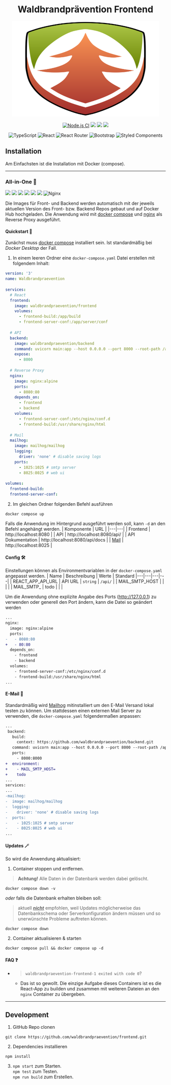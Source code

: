 <h1 align="center">Waldbrandprävention Frontend</h1>
<p align="center">   
    <img width="460" height="300" src="src/assets/img/logo-v1.svg">
</p>

<div align="center">

[![Node.js CI](https://img.shields.io/github/workflow/status/waldbrandpraevention/frontend/Node.js%20CI?style=for-the-badge&label=ci)](https://github.com/waldbrandpraevention/frontend/actions/workflows/node.js.yml)
![](https://img.shields.io/github/workflow/status/waldbrandpraevention/frontend/Docker?style=for-the-badge&label=docker)
![](https://img.shields.io/github/commit-activity/m/waldbrandpraevention/frontend?style=for-the-badge&label=commits)
![](https://img.shields.io/docker/image-size/waldbrandpraevention/frontend?style=for-the-badge&label=image&color=orange)

![TypeScript](https://img.shields.io/badge/typescript-%23007ACC.svg?style=for-the-badge&logo=typescript&logoColor=white)
![React](https://img.shields.io/badge/react-%2320232a.svg?style=for-the-badge&logo=react&logoColor=%2361DAFB)
![React Router](https://img.shields.io/badge/React_Router-CA4245?style=for-the-badge&logo=react-router&logoColor=white)
![Bootstrap](https://img.shields.io/badge/bootstrap-%23563D7C.svg?style=for-the-badge&logo=bootstrap&logoColor=white)
![Styled Components](https://img.shields.io/badge/styled--components-DB7093?style=for-the-badge&logo=styled-components&logoColor=white)



</div>


## Installation
<!-- > Für die Installation vom Frontend alleine: [Option 3](#option-3-frontend-mit-docker) (nicht empfohlen) -->

<!-- ![Docker](https://img.shields.io/badge/docker-%230db7ed.svg?style=for-the-badge&logo=docker&logoColor=white) -->

Am Einfachsten ist die Installation mit Docker (compose). 

---
### All-in-One 👑

![](https://img.shields.io/badge/-frontend-red?style=for-the-badge)
![](https://img.shields.io/badge/-+-black?style=for-the-badge)
![](https://img.shields.io/badge/-backend-blue?style=for-the-badge)
![](https://img.shields.io/badge/-+-black?style=for-the-badge)
![](https://img.shields.io/badge/-Mail*-yellow?style=for-the-badge)
![](https://img.shields.io/badge/-+-black?style=for-the-badge)
![Nginx](https://img.shields.io/badge/nginx-%23009639.svg?style=for-the-badge&logo=nginx&logoColor=white)


Die Images für Front- und Backend werden automatisch mit der jeweils aktuellen Version des Front- bzw. Backend Repos gebaut und auf Docker Hub hochgeladen. Die Anwendung wird mit [docker compose](https://docs.docker.com/compose/) und [nginx](https://www.nginx.org/) als Reverse Proxy ausgeführt.

#### Quickstart 🚀 

Zunächst muss [docker compose](https://docs.docker.com/compose/install/) installiert sein. Ist standardmäßig bei *Docker Desktop* der Fall.

1. In einem leeren Ordner eine `docker-compose.yaml` Datei erstellen mit folgendem Inhalt:

```yaml
version: '3'
name: Waldbrandpraevention

services:
  # React
  frontend:
    image: waldbrandpraevention/frontend
    volumes:
      - frontend-build:/app/build
      - frontend-server-conf:/app/server/conf

  # API
  backend:
    image: waldbrandpraevention/backend
    command: uvicorn main:app --host 0.0.0.0 --port 8000 --root-path /api
    expose:
      - 8000

  # Reverse Proxy
  nginx:
    image: nginx:alpine
    ports:
      - 8080:80 
    depends_on:
      - frontend
      - backend
    volumes:
      - frontend-server-conf:/etc/nginx/conf.d
      - frontend-build:/usr/share/nginx/html

  # Mail
  mailhog:
    image: mailhog/mailhog
    logging:
      driver: 'none' # disable saving logs
    ports:
      - 1025:1025 # smtp server
      - 8025:8025 # web ui

volumes:
  frontend-build:
  frontend-server-conf:

```

2. Im gleichen Ordner folgenden Befehl ausführen
```
docker compose up 
```
Falls die Anwendung im Hintergrund ausgeführt werden soll, kann `-d` an den Befehl angehängt werden.
| Komponente | URL |
|---|---|
| Frontend | http://localhost:8080 |
| API | http://localhost:8080/api/ |
| API Dokumentation | http://localhost:8080/api/docs |
| [Mail](#e-mail-) | http://localhost:8025 |

#### Config 🛠️
 Einstellungen können als Environmentvariablen in der `docker-compose.yaml` angepasst werden.
| Name | Beschreibung | Werte | Standard
|---|---|---|---|
| REACT_APP_API_URL | API URL | `string` | `/api/` |
| MAIL_SMTP_HOST |  |  | |
| MAIL_SMTP_ | todo |  | |

Um die Anwendung ohne explizite Angabe des Ports (http://127.0.0.1) zu verwenden oder generell den Port ändern, kann die Datei so geändert werden
```diff
...
nginx:
  image: nginx:alpine
  ports:
-   - 8080:80 
+   - 80:80 
  depends_on:
    - frontend
    - backend
  volumes:
    - frontend-server-conf:/etc/nginx/conf.d
    - frontend-build:/usr/share/nginx/html
...
```
#### E-Mail 📨
Standardmäßig wird [Mailhog](https://github.com/mailhog/MailHog) mitinstalliert um den E-Mail Versand lokal testen zu können. Um stattdessen einen externen Mail Server zu verwenden, die `docker-compose.yaml` folgendermaßen anpassen:
```diff
...
 backend:
   build:      
     context: https://github.com/waldbrandpraevention/backend.git
   command: uvicorn main:app --host 0.0.0.0 --port 8000 --root-path /api
   ports:
     - 8000:8000
+  environment:
+    - MAIL_SMTP_HOST=
+    todo 
...
services:
...
-mailhog:
-  image: mailhog/mailhog
-  logging:
-    driver: 'none' # disable saving logs
-  ports:
-    - 1025:1025 # smtp server
-    - 8025:8025 # web ui
...
```


#### Updates 🪄

So wird die Anwendung aktualisiert:

1. Container stoppen und entfernen. 

> **Achtung!** Alle Daten in der Datenbank werden dabei gelöscht.
```
docker compose down -v
```
*oder* falls die Datenbank erhalten bleiben soll:
> aktuell <ins>***nicht***</ins> empfohlen, weil Updates möglicherweise das Datenbankschema oder Serverkonfiguration ändern müssen und so unerwünschte Probleme auftreten können.
```
docker compose down
```

2. Container aktualisieren & starten
```
docker compose pull && docker compose up -d
```
#### FAQ ❓
- > `waldbrandpraevention-frontend-1 exited with code 0`?
  - Das ist so gewollt. Die einzige Aufgabe dieses Containers ist es die React-App zu builden und zusammen mit weiteren Dateien an den `nginx` Container zu übergeben.

---


## Development

1. GitHub Repo clonen
```
git clone https://github.com/waldbrandpraevention/frontend.git
```

2. Dependencies installieren
```
npm install
```

3. `npm start` zum Starten.<br>
`npm test` zum Testen.<br>
`npm run build` zum Erstellen.


